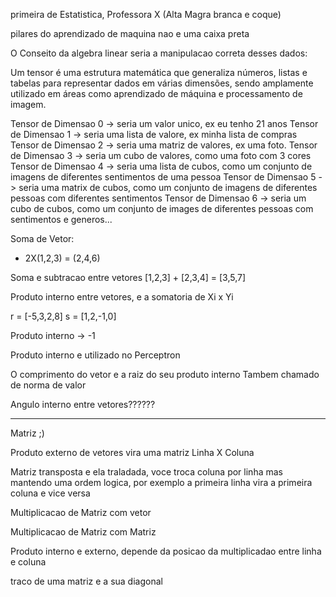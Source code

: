 primeira de Estatistica, Professora X (Alta Magra branca e coque)

pilares do aprendizado de maquina nao e uma caixa preta

O Conseito da algebra linear seria a manipulacao correta desses dados:

Um tensor é uma estrutura matemática que generaliza números, listas e tabelas para representar dados em várias dimensões, sendo amplamente utilizado em áreas como aprendizado de máquina e processamento de imagem.


Tensor de Dimensao 0 -> seria um valor unico, ex eu tenho 21 anos
Tensor de Dimensao 1 -> seria uma lista de valore, ex minha lista de compras
Tensor de Dimensao 2 -> seria uma matriz de valores, ex uma foto.
Tensor de Dimensao 3 -> seria um cubo de valores, como uma foto com 3 cores
Tensor de Dimensao 4 -> seria uma lista de cubos, como um conjunto de imagens de diferentes sentimentos de uma pessoa
Tensor de Dimensao 5 -> seria uma matrix de cubos, como um conjunto de imagens de diferentes pessoas com diferentes sentimentos
Tensor de Dimensao 6 -> seria um cubo de cubos, como um conjunto de images de diferentes pessoas com sentimentos e generos...


Soma de Vetor:

- 2X(1,2,3) = (2,4,6)

Soma e subtracao entre vetores
[1,2,3] + [2,3,4] = [3,5,7]


Produto interno entre vetores, e a somatoria de Xi x Yi

r = [-5,3,2,8]
s = [1,2,-1,0]

Produto interno -> -1


Produto interno e utilizado no Perceptron

O comprimento do vetor e a raiz do seu produto interno
Tambem chamado de norma de valor


Angulo interno entre vetores??????


---------------------------------------


Matriz ;)

Produto externo de vetores vira uma matriz
Linha X Coluna

Matriz transposta e ela traladada, voce troca coluna por linha mas mantendo uma ordem logica, por exemplo a primeira linha vira a primeira coluna e vice versa

Multiplicacao de Matriz com vetor

Multiplicacao de Matriz com Matriz


Produto interno e externo, depende da posicao da multiplicadao entre linha e coluna

traco de uma matriz e a sua diagonal



